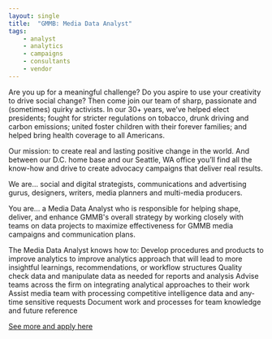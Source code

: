 ```yaml
---
layout: single
title:  "GMMB: Media Data Analyst"
tags: 
    - analyst
    - analytics
    - campaigns
    - consultants
    - vendor
---
```

Are you up for a meaningful challenge? Do you aspire to use your creativity to drive social change? 
Then come join our team of sharp, passionate and (sometimes) quirky activists.  In our 30+ years, we’ve helped elect presidents; fought for stricter regulations on tobacco, drunk driving and carbon emissions; united foster children with their forever families; and helped bring health coverage to all Americans.   

Our mission:  to create real and lasting positive change in the world.  And between our D.C. home base and our Seattle, WA office you’ll find all the know-how and drive to create advocacy campaigns that deliver real results.

We are…
social and digital strategists, communications and advertising gurus, designers, writers, media planners and multi-media producers.

You are…
a Media Data Analyst who is responsible for helping shape, deliver, and enhance GMMB's overall strategy by working closely with teams on data projects to maximize effectiveness for GMMB media campaigns and communication plans. 

The Media Data Analyst knows how to:
Develop procedures and products to improve analytics to improve analytics approach that will lead to more insightful learnings, recommendations, or workflow structures
Quality check data and manipulate data as needed for reports and analysis
Advise teams across the firm on integrating analytical approaches to their work
Assist media team with processing competitive intelligence data and any-time sensitive requests
Document work and processes for team knowledge and future reference

[See more and apply here](https://chp.tbe.taleo.net/chp03/ats/careers/requisition.jsp?org=FLEISHMAN&cws=38&rid=3256)
